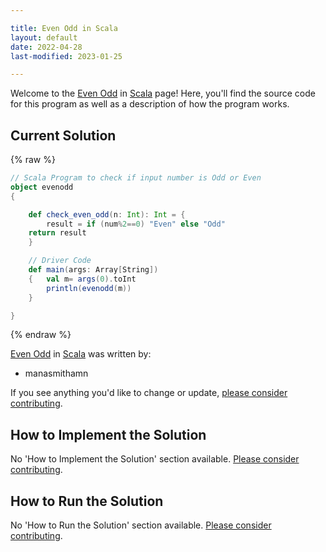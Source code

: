 ```yaml
---

title: Even Odd in Scala
layout: default
date: 2022-04-28
last-modified: 2023-01-25

---
```


Welcome to the [Even Odd](https://sampleprograms.io/projects/even-odd) in [Scala](https://sampleprograms.io/languages/scala) page! Here, you'll find the source code for this program as well as a description of how the program works.

## Current Solution

{% raw %}

```scala
// Scala Program to check if input number is Odd or Even
object evenodd 
{ 

	def check_even_odd(n: Int): Int = { 
		result = if (num%2==0) "Even" else "Odd"
    return result
	} 

	// Driver Code 
	def main(args: Array[String]) 
	{   val m= args(0).toInt
		println(evenodd(m)) 
	} 

}
```

{% endraw %}

[Even Odd](https://sampleprograms.io/projects/even-odd) in [Scala](https://sampleprograms.io/languages/scala) was written by:

- manasmithamn

If you see anything you'd like to change or update, [please consider contributing](https://github.com/TheRenegadeCoder/sample-programs).

## How to Implement the Solution

No 'How to Implement the Solution' section available. [Please consider contributing](https://github.com/TheRenegadeCoder/sample-programs-website).

## How to Run the Solution

No 'How to Run the Solution' section available. [Please consider contributing](https://github.com/TheRenegadeCoder/sample-programs-website).